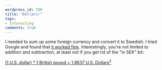```yaml
---
wordpress_id: 108
title: "Dollars²"
tags:
- Interesting
comments: true
---
```

I needed to sum up some foreign currency and convert it to Swedish. I tried Google and found that <a href="http://www.google.com/search?q=1%20USD%20%2B%201%20GBP%20in%20SEK">it worked fine</a>. Interestingly, you're not limited to addition and subtraction, at least not if you get rid of the "in SEK" bit:

<a href="http://www.google.com/search?q=1%20USD%20*%201%20GBP">(1 U.S. dollar) * 1 British pound = 1.9637 U.S. Dollars<sup>2</sup></a>
